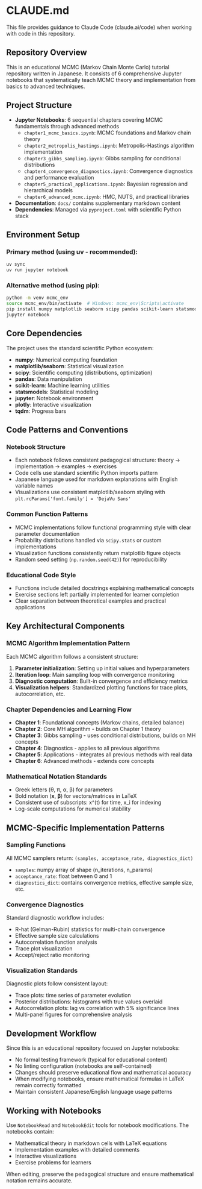 # CLAUDE.md

This file provides guidance to Claude Code (claude.ai/code) when working with code in this repository.

## Repository Overview

This is an educational MCMC (Markov Chain Monte Carlo) tutorial repository written in Japanese. It consists of 6 comprehensive Jupyter notebooks that systematically teach MCMC theory and implementation from basics to advanced techniques.

## Project Structure

- **Jupyter Notebooks**: 6 sequential chapters covering MCMC fundamentals through advanced methods
  - `chapter1_mcmc_basics.ipynb`: MCMC foundations and Markov chain theory
  - `chapter2_metropolis_hastings.ipynb`: Metropolis-Hastings algorithm implementation
  - `chapter3_gibbs_sampling.ipynb`: Gibbs sampling for conditional distributions
  - `chapter4_convergence_diagnostics.ipynb`: Convergence diagnostics and performance evaluation
  - `chapter5_practical_applications.ipynb`: Bayesian regression and hierarchical models
  - `chapter6_advanced_mcmc.ipynb`: HMC, NUTS, and practical libraries
- **Documentation**: `docs/` contains supplementary markdown content
- **Dependencies**: Managed via `pyproject.toml` with scientific Python stack

## Environment Setup

### Primary method (using uv - recommended):
```bash
uv sync
uv run jupyter notebook
```

### Alternative method (using pip):
```bash
python -m venv mcmc_env
source mcmc_env/bin/activate  # Windows: mcmc_env\Scripts\activate
pip install numpy matplotlib seaborn scipy pandas scikit-learn statsmodels jupyter ipykernel plotly tqdm
jupyter notebook
```

## Core Dependencies

The project uses the standard scientific Python ecosystem:
- **numpy**: Numerical computing foundation
- **matplotlib/seaborn**: Statistical visualization
- **scipy**: Scientific computing (distributions, optimization)
- **pandas**: Data manipulation
- **scikit-learn**: Machine learning utilities
- **statsmodels**: Statistical modeling
- **jupyter**: Notebook environment
- **plotly**: Interactive visualization
- **tqdm**: Progress bars

## Code Patterns and Conventions

### Notebook Structure
- Each notebook follows consistent pedagogical structure: theory → implementation → examples → exercises
- Code cells use standard scientific Python imports pattern
- Japanese language used for markdown explanations with English variable names
- Visualizations use consistent matplotlib/seaborn styling with `plt.rcParams['font.family'] = 'DejaVu Sans'`

### Common Function Patterns
- MCMC implementations follow functional programming style with clear parameter documentation
- Probability distributions handled via `scipy.stats` or custom implementations
- Visualization functions consistently return matplotlib figure objects
- Random seed setting (`np.random.seed(42)`) for reproducibility

### Educational Code Style
- Functions include detailed docstrings explaining mathematical concepts
- Exercise sections left partially implemented for learner completion
- Clear separation between theoretical examples and practical applications

## Key Architectural Components

### MCMC Algorithm Implementation Pattern
Each MCMC algorithm follows a consistent structure:
1. **Parameter initialization**: Setting up initial values and hyperparameters
2. **Iteration loop**: Main sampling loop with convergence monitoring
3. **Diagnostic computation**: Built-in convergence and efficiency metrics
4. **Visualization helpers**: Standardized plotting functions for trace plots, autocorrelation, etc.

### Chapter Dependencies and Learning Flow
- **Chapter 1**: Foundational concepts (Markov chains, detailed balance)
- **Chapter 2**: Core MH algorithm - builds on Chapter 1 theory
- **Chapter 3**: Gibbs sampling - uses conditional distributions, builds on MH concepts
- **Chapter 4**: Diagnostics - applies to all previous algorithms
- **Chapter 5**: Applications - integrates all previous methods with real data
- **Chapter 6**: Advanced methods - extends core concepts

### Mathematical Notation Standards
- Greek letters (θ, π, α, β) for parameters
- Bold notation (**x**, **β**) for vectors/matrices in LaTeX
- Consistent use of subscripts: x^(t) for time, x_i for indexing
- Log-scale computations for numerical stability

## MCMC-Specific Implementation Patterns

### Sampling Functions
All MCMC samplers return: `(samples, acceptance_rate, diagnostics_dict)`
- `samples`: numpy array of shape (n_iterations, n_params)
- `acceptance_rate`: float between 0 and 1
- `diagnostics_dict`: contains convergence metrics, effective sample size, etc.

### Convergence Diagnostics
Standard diagnostic workflow includes:
- R-hat (Gelman-Rubin) statistics for multi-chain convergence
- Effective sample size calculations
- Autocorrelation function analysis
- Trace plot visualization
- Accept/reject ratio monitoring

### Visualization Standards
Diagnostic plots follow consistent layout:
- Trace plots: time series of parameter evolution
- Posterior distributions: histograms with true values overlaid
- Autocorrelation plots: lag vs correlation with 5% significance lines
- Multi-panel figures for comprehensive analysis

## Development Workflow

Since this is an educational repository focused on Jupyter notebooks:
- No formal testing framework (typical for educational content)
- No linting configuration (notebooks are self-contained)
- Changes should preserve educational flow and mathematical accuracy
- When modifying notebooks, ensure mathematical formulas in LaTeX remain correctly formatted
- Maintain consistent Japanese/English language usage patterns

## Working with Notebooks

Use `NotebookRead` and `NotebookEdit` tools for notebook modifications. The notebooks contain:
- Mathematical theory in markdown cells with LaTeX equations
- Implementation examples with detailed comments
- Interactive visualizations
- Exercise problems for learners

When editing, preserve the pedagogical structure and ensure mathematical notation remains accurate.